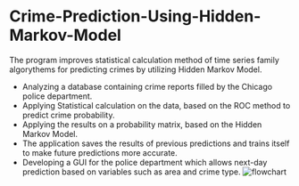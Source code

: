 # Crime-Prediction-Using-Hidden-Markov-Model
The program improves statistical calculation method of time series family algorythems for predicting crimes by utilizing Hidden Markov Model.
- Analyzing a database containing crime reports filled by the Chicago police department. 
- Applying Statistical calculation on the data, based on the ROC method to predict crime probability.
- Applying the results on a probability matrix, based on the Hidden Markov Model.
- The application saves the results of previous predictions and trains itself to make future predictions more accurate.
- Developing a GUI for the police department which allows next-day prediction based on variables such as area and crime type.
![flowchart](https://user-images.githubusercontent.com/44424775/47483041-e8339000-d840-11e8-96d6-939d7c03a827.PNG)
 
  
   
  
  
   
   
  
 

 


